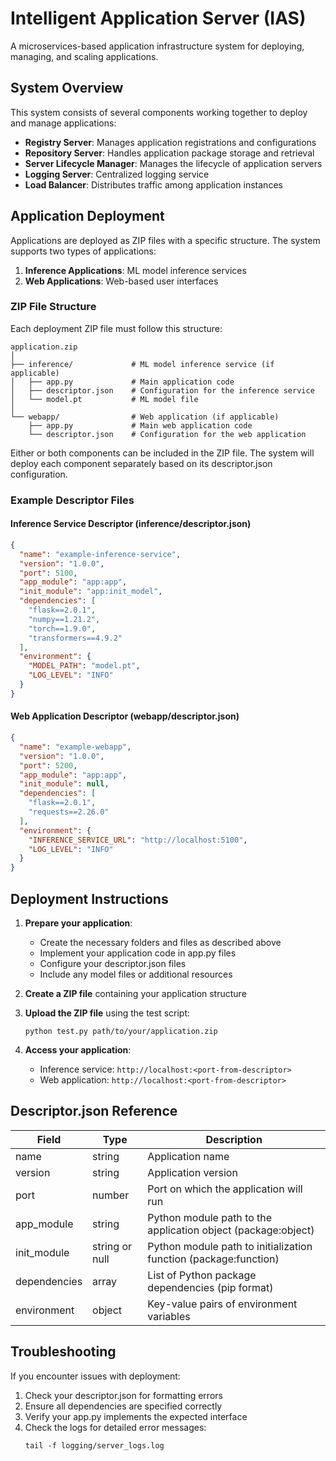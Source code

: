 # Intelligent Application Server (IAS)

A microservices-based application infrastructure system for deploying, managing, and scaling applications.

## System Overview

This system consists of several components working together to deploy and manage applications:

- **Registry Server**: Manages application registrations and configurations
- **Repository Server**: Handles application package storage and retrieval
- **Server Lifecycle Manager**: Manages the lifecycle of application servers
- **Logging Server**: Centralized logging service
- **Load Balancer**: Distributes traffic among application instances

## Application Deployment

Applications are deployed as ZIP files with a specific structure. The system supports two types of applications:

1. **Inference Applications**: ML model inference services
2. **Web Applications**: Web-based user interfaces

### ZIP File Structure

Each deployment ZIP file must follow this structure:

```
application.zip
│
├── inference/             # ML model inference service (if applicable)
│   ├── app.py             # Main application code
│   ├── descriptor.json    # Configuration for the inference service
│   └── model.pt           # ML model file
│
└── webapp/                # Web application (if applicable)
    ├── app.py             # Main web application code
    └── descriptor.json    # Configuration for the web application
```

Either or both components can be included in the ZIP file. The system will deploy each component separately based on its descriptor.json configuration.

### Example Descriptor Files

#### Inference Service Descriptor (inference/descriptor.json)

```json
{
  "name": "example-inference-service",
  "version": "1.0.0",
  "port": 5100,
  "app_module": "app:app",
  "init_module": "app:init_model",
  "dependencies": [
    "flask==2.0.1",
    "numpy==1.21.2",
    "torch==1.9.0",
    "transformers==4.9.2"
  ],
  "environment": {
    "MODEL_PATH": "model.pt",
    "LOG_LEVEL": "INFO"
  }
}
```

#### Web Application Descriptor (webapp/descriptor.json)

```json
{
  "name": "example-webapp",
  "version": "1.0.0",
  "port": 5200,
  "app_module": "app:app",
  "init_module": null,
  "dependencies": [
    "flask==2.0.1",
    "requests==2.26.0"
  ],
  "environment": {
    "INFERENCE_SERVICE_URL": "http://localhost:5100",
    "LOG_LEVEL": "INFO"
  }
}
```

## Deployment Instructions

1. **Prepare your application**:
   - Create the necessary folders and files as described above
   - Implement your application code in app.py files
   - Configure your descriptor.json files
   - Include any model files or additional resources

2. **Create a ZIP file** containing your application structure

3. **Upload the ZIP file** using the test script:
   ```
   python test.py path/to/your/application.zip
   ```

4. **Access your application**:
   - Inference service: `http://localhost:<port-from-descriptor>`
   - Web application: `http://localhost:<port-from-descriptor>`

## Descriptor.json Reference

| Field         | Type           | Description                                                     |
|---------------|----------------|-----------------------------------------------------------------|
| name          | string         | Application name                                               |
| version       | string         | Application version                                            |
| port          | number         | Port on which the application will run                         |
| app_module    | string         | Python module path to the application object (package:object)  |
| init_module   | string or null | Python module path to initialization function (package:function)|
| dependencies  | array          | List of Python package dependencies (pip format)              |
| environment   | object         | Key-value pairs of environment variables                       |

## Troubleshooting

If you encounter issues with deployment:
1. Check your descriptor.json for formatting errors
2. Ensure all dependencies are specified correctly
3. Verify your app.py implements the expected interface
4. Check the logs for detailed error messages:
   ```
   tail -f logging/server_logs.log
   ```